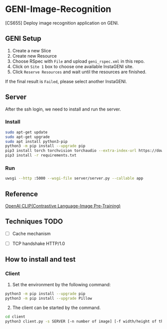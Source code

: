 # GENI-Image-Recognition

[CS655] Deploy image recognition application on GENI.

## GENI Setup

1. Create a new Slice
1. Create new Resource
1. Choose RSpec with `File` and upload `geni_rspec.xml` in this repo.
1. Click on `Site 1` box to choose one available InstaGENI site.
1. Click `Reserve Resources` and wait until the resources are finished.

If the final result is `Failed`, please select another InstaGENI.

## Server

After the ssh login, we need to install and run the server.

### Install

```sh
sudo apt-get update
sudo apt-get upgrade
sudo apt install python3-pip
python3 -m pip install --upgrade pip
pip3 install torch torchvision torchaudio --extra-index-url https://download.pytorch.org/whl/cpu
pip3 install -r requirements.txt
```

### Run

```sh
uwsgi --http :5000 --wsgi-file server/server.py --callable app
```

## Reference

[OpenAI CLIP(Contrastive Language-Image Pre-Training)](https://github.com/openai/CLIP)

## Techniques TODO

- [ ] Cache mechanism
- [ ] TCP handshake HTTP/1.0


## How to install and test
### Client
1. Set the environment by the following command:
``` bash
python3 -m pip install --upgrade pip
python3 -m pip install --upgrade Pillow
```
2. The client can be started by the command.
``` bash
cd client
python3 client.py -s SERVER [-n number of image] [-f width/height of the image]
```